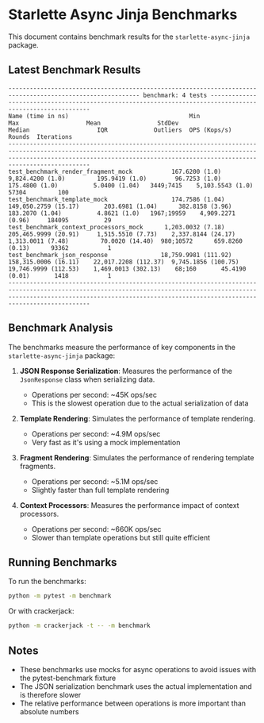 # Starlette Async Jinja Benchmarks

This document contains benchmark results for the `starlette-async-jinja` package.

## Latest Benchmark Results

```
----------------------------------------------------------------------------------------------------------- benchmark: 4 tests ----------------------------------------------------------------------------------------------------------
Name (time in ns)                                  Min                     Max                   Mean                StdDev                 Median                   IQR             Outliers  OPS (Kops/s)            Rounds  Iterations
-----------------------------------------------------------------------------------------------------------------------------------------------------------------------------------------------------------------------------------------
test_benchmark_render_fragment_mock           167.6200 (1.0)         9,824.4200 (1.0)         195.9419 (1.0)        96.7253 (1.0)        175.4800 (1.0)          5.0400 (1.04)   3449;7415    5,103.5543 (1.0)       57304         100
test_benchmark_template_mock                  174.7586 (1.04)      149,050.2759 (15.17)       203.6981 (1.04)      382.8158 (3.96)      183.2070 (1.04)          4.8621 (1.0)   1967;19959    4,909.2271 (0.96)     184095          29
test_benchmark_context_processors_mock      1,203.0032 (7.18)      205,465.9999 (20.91)     1,515.5510 (7.73)    2,337.8144 (24.17)   1,313.0011 (7.48)         70.0020 (14.40)  980;10572      659.8260 (0.13)      93362           1
test_benchmark_json_response               18,759.9981 (111.92)    158,315.0006 (16.11)    22,017.2208 (112.37)  9,745.1856 (100.75) 19,746.9999 (112.53)    1,469.0013 (302.13)    68;160       45.4190 (0.01)       1418           1
-----------------------------------------------------------------------------------------------------------------------------------------------------------------------------------------------------------------------------------------
```

## Benchmark Analysis

The benchmarks measure the performance of key components in the `starlette-async-jinja` package:

1. **JSON Response Serialization**: Measures the performance of the `JsonResponse` class when serializing data.

   - Operations per second: ~45K ops/sec
   - This is the slowest operation due to the actual serialization of data

1. **Template Rendering**: Simulates the performance of template rendering.

   - Operations per second: ~4.9M ops/sec
   - Very fast as it's using a mock implementation

1. **Fragment Rendering**: Simulates the performance of rendering template fragments.

   - Operations per second: ~5.1M ops/sec
   - Slightly faster than full template rendering

1. **Context Processors**: Measures the performance impact of context processors.

   - Operations per second: ~660K ops/sec
   - Slower than template operations but still quite efficient

## Running Benchmarks

To run the benchmarks:

```bash
python -m pytest -m benchmark
```

Or with crackerjack:

```bash
python -m crackerjack -t -- -m benchmark
```

## Notes

- These benchmarks use mocks for async operations to avoid issues with the pytest-benchmark fixture
- The JSON serialization benchmark uses the actual implementation and is therefore slower
- The relative performance between operations is more important than absolute numbers
